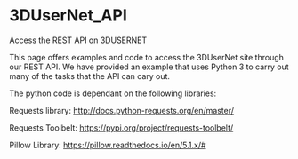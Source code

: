 # 3DUserNet_API
Access the REST API on 3DUSERNET

This page offers examples and code to access the 3DUserNet site through our REST API. We have provided an example that uses Python 3 to carry out many of the tasks that the API can cary out. 

The python code is dependant on the following libraries:

Requests library: http://docs.python-requests.org/en/master/

Requests Toolbelt: https://pypi.org/project/requests-toolbelt/

Pillow Library: https://pillow.readthedocs.io/en/5.1.x/#



